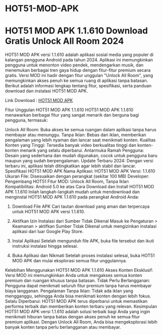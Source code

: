 # HOT51-MOD-APK
# HOT51 MOD APK 1.1.610 Download Gratis Unlock All Room 2024


HOT51 MOD APK versi 1.1.610 adalah aplikasi sosial media yang populer di kalangan pengguna Android pada tahun 2024. Aplikasi ini memungkinkan pengguna untuk menonton video pendek, mendengarkan musik, dan menemukan berbagai tren gaya hidup dengan fitur-fitur premium secara gratis. Versi MOD ini hadir dengan fitur unggulan "Unlock All Room", yang memungkinkan akses penuh ke semua ruang di aplikasi tanpa batasan. Berikut adalah informasi lengkap tentang fitur, spesifikasi, serta panduan download dan instalasi HOT51 MOD APK.

Link Download : [HOT51 MOD APK](https://hot51-apk.gamemodfree.com)

Fitur Unggulan HOT51 MOD APK 1.1.610
HOT51 MOD APK 1.1.610 menawarkan berbagai fitur yang sangat menarik dan berguna bagi pengguna, termasuk:

Unlock All Room: Buka akses ke semua ruangan dalam aplikasi tanpa harus membayar atau menunggu.
Tanpa Iklan: Bebas dari iklan, memberikan pengalaman yang lebih nyaman dan lancar saat menikmati konten.
Kualitas Konten yang Tinggi: Tersedia banyak video berkualitas tinggi dan konten-konten menarik yang selalu diperbarui.
Antarmuka Ramah Pengguna: Desain yang sederhana dan mudah digunakan, cocok untuk pengguna baru maupun yang sudah berpengalaman.
Update Terbaru 2024: Dengan versi terbaru ini, aplikasi telah ditingkatkan agar lebih stabil dan lancar.
Spesifikasi HOT51 MOD APK
Nama Aplikasi: HOT51 MOD APK
Versi: 1.1.610
Ukuran File: Disesuaikan dengan perangkat (sekitar 100 MB)
Developer: Pengembang HOT51
Fitur MOD: Unlock All Room, Tanpa Iklan
Kompatibilitas: Android 5.0 ke atas
Cara Download dan Install HOT51 MOD APK 1.1.610
Inilah langkah-langkah mudah untuk mendownload dan menginstal HOT51 MOD APK 1.1.610 pada perangkat Android Anda:

1. Download File APK
Cari tautan download yang aman dan terpercaya untuk HOT51 MOD APK versi 1.1.610.

2. Aktifkan Izin Instalasi dari Sumber Tidak Dikenal
Masuk ke Pengaturan > Keamanan > aktifkan Sumber Tidak Dikenal untuk mengizinkan instalasi aplikasi dari luar Google Play Store.

3. Instal Aplikasi
Setelah mengunduh file APK, buka file tersebut dan ikuti instruksi instalasi hingga selesai.

4. Buka Aplikasi dan Nikmati
Setelah proses instalasi selesai, buka HOT51 MOD APK dan mulai eksplorasi semua fitur unggulannya.

Kelebihan Menggunakan HOT51 MOD APK 1.1.610
Akses Konten Eksklusif: Versi MOD ini memungkinkan Anda untuk mengakses semua konten premium dan ruangan khusus tanpa batasan.
Tidak Perlu Berlangganan: Pengguna dapat menikmati seluruh fitur premium tanpa harus membayar biaya langganan.
Pengalaman Tanpa Iklan: Tidak ada iklan yang mengganggu, sehingga Anda bisa menikmati konten dengan lebih fokus.
Selalu Diperbarui: HOT51 MOD APK terus diperbarui untuk memastikan performa terbaik dan memberikan konten terbaru yang relevan.
Kesimpulan
HOT51 MOD APK versi 1.1.610 adalah solusi terbaik bagi Anda yang ingin menikmati hiburan tanpa batas dengan akses penuh ke semua fitur premium aplikasi. Dengan Unlock All Room, Anda bisa mengeksplorasi lebih banyak konten tanpa perlu berlangganan atau membayar.
